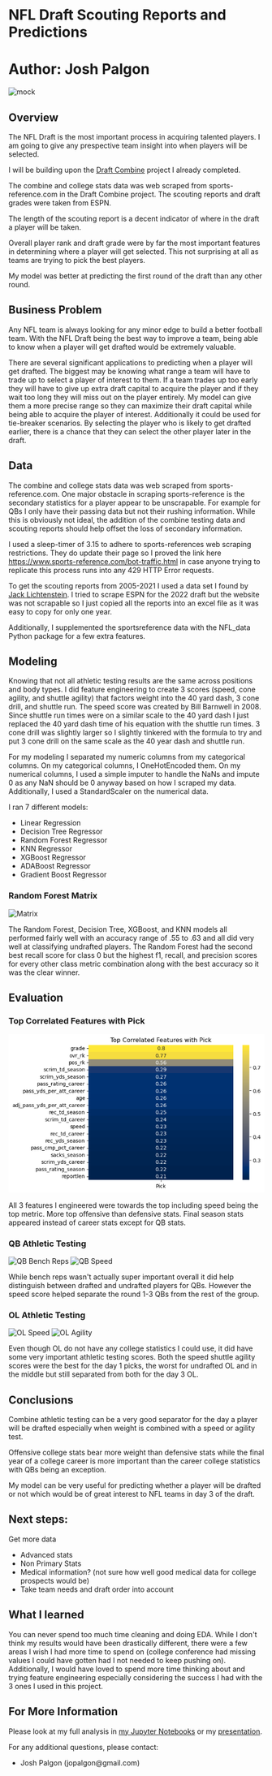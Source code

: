 # NFL Draft Scouting Reports and Predictions

# **Author**: Josh Palgon

![mock](./Images/mock22.png)


## Overview

The NFL Draft is the most important process in acquiring talented players. I am going to give any prespective team insight into when players will be selected.

I will be building upon the [Draft Combine](https://github.com/jpalgon/Draft_Stats) project I already completed.

The combine and college stats data was web scraped from sports-reference.com in the Draft Combine project. The scouting reports and draft grades were taken from ESPN.

The length of the scouting report is a decent indicator of where in the draft a player will be taken.

Overall player rank and draft grade were by far the most important features in determining where a player will get selected. This not surprising at all as teams are trying to pick the best players. 

My model was better at predicting the first round of the draft than any other round.

## Business Problem

Any NFL team is always looking for any minor edge to build a better football team. With the NFL Draft being the best way to improve a team, being able to know when a player will get drafted would be extremely valuable.

There are several significant applications to predicting when a player will get drafted. The biggest may be knowing what range a team will have to trade up to select a player of interest to them. If a team trades up too early they will have to give up extra draft capital to acquire the player and if they wait too long they will miss out on the player entirely. My model can give them a more precise range so they can maximize their draft capital while being able to acquire the player of interest. Additionally it could be used for tie-breaker scenarios. By selecting the player who is likely to get drafted earlier, there is a chance that they can select the other player later in the draft.

## Data

The combine and college stats data was web scraped from sports-reference.com. One major obstacle in scraping sports-reference is the secondary statistics for a player appear to be unscrapable. For example for QBs I only have their passing data but not their rushing information. While this is obviously not ideal, the addition of the combine testing data and scouting reports should help offset the loss of secondary information.

I used a sleep-timer of 3.15 to adhere to sports-references web scraping restrictions. They do update their page so I proved the link here https://www.sports-reference.com/bot-traffic.html in case anyone trying to replicate this process runs into any 429 HTTP Error requests.

To get the scouting reports from 2005-2021 I used a data set I found by [Jack Lichtenstein](https://www.kaggle.com/datasets/jacklichtenstein/espn-nfl-draft-prospect-data). I tried to scrape ESPN for the 2022 draft but the website was not scrapable so I just copied all the reports into an excel file as it was easy to copy for only one year.

Additionally, I supplemented the sportsreference data with the NFL_data Python package for a few extra features.

## Modeling

Knowing that not all athletic testing results are the same across positions and body types. I did feature engineering to create 3 scores (speed, cone agility, and shuttle agility) that factors weight into the 40 yard dash, 3 cone drill, and shuttle run. The speed score was created by Bill Barnwell in 2008. Since shuttle run times were on a similar scale to the 40 yard dash I just replaced the 40 yard dash time of his equation with the shuttle run times. 3 cone drill was slightly larger so I slightly tinkered with the formula to try and put 3 cone drill on the same scale as the 40 year dash and shuttle run. 

For my modeling I separated my numeric columns from my categorical columns. On my categorical columns, I OneHotEncoded them. On my numerical columns, I used a simple imputer to handle the NaNs and impute 0 as any NaN should be 0 anyway based on how I scraped my data. Additionally, I used a StandardScaler on the numerical data.

I ran 7 different models:
- Linear Regression
- Decision Tree Regressor
- Random Forest Regressor
- KNN Regressor
- XGBoost Regressor
- ADABoost Regressor
- Gradient Boost Regressor

### Random Forest Matrix
![Matrix](./Images/matrix.png)

The Random Forest, Decision Tree, XGBoost, and KNN models all performed fairly well with an accuracy range of .55 to .63 and all did very well at classifying undrafted players. The Random Forest had the second best recall score for class 0 but the highest f1, recall, and precision scores for every other class metric combination along with the best accuracy so it was the clear winner.

## Evaluation

### Top Correlated Features with Pick
![Corr](./Images/corr.png)

All 3 features I engineered were towards the top including speed being the top metric. More top offensive than defensive stats. Final season stats appeared instead of career stats except for QB stats.

### QB Athletic Testing
![QB Bench Reps](./Images/qbbench.png)
![QB Speed](./Images/qbspeed.png)

While bench reps wasn't actually super important overall it did help distinguish between drafted and undrafted players for QBs. However the speed score helped separate the round 1-3 QBs from the rest of the group.

### OL Athletic Testing
![OL Speed](./Images/olspeed.png)
![OL Agility](./Images/olagility.png)

Even though OL do not have any college statistics I could use, it did have some very important athletic testing scores. Both the speed shuttle agility scores were the best for the day 1 picks, the worst for undrafted OL and in the middle but still separated from both for the day 3 OL.

## Conclusions


Combine athletic testing can be a very good separator for the day a player will be drafted especially when weight is combined with a speed or agility test.

Offensive college stats bear more weight than defensive stats while the final year of a college career is more important than the career college statistics with QBs being an exception.

My model can be very useful for predicting whether a player will be drafted or not which would be of great interest to NFL teams in day 3 of the draft.

## Next steps:

Get more data
- Advanced stats
- Non Primary Stats
- Medical information? (not sure how well good medical data for college prospects would be)
- Take team needs and draft order into account

## What I learned



You can never spend too much time cleaning and doing EDA. While I don't think my results would have been drastically different, there were a few areas I wish I had more time to spend on (college conference had missing values I could have gotten had I not needed to keep pushing on). Additionally, I would have loved to spend more time thinking about and trying feature engineering especially considering the success I had with the 3 ones I used in this project.

## For More Information

Please look at my full analysis in [my Jupyter Notebooks](https://github.com/jpalgon/draft_scouting) or my [presentation](./ScoutingCombine.pdf).

For any additional questions, please contact:

<ul>
    <li>Josh Palgon (jopalgon@gmail.com)</li>
</ul>
